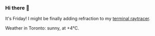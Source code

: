 ### Hi there :wave:

It's Friday! I might be finally adding refraction to my [terminal raytracer](https://github.com/bewuethr/bash-raytracer).

Weather in Toronto: sunny, at +4°C.
